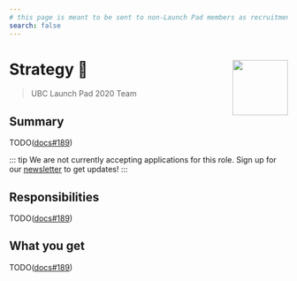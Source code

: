 ```yaml
---
# this page is meant to be sent to non-Launch Pad members as recruitment material - exclude it from search
search: false
---
```


# Strategy 🚀 <img align="right" src="https://raw.githubusercontent.com/ubclaunchpad/ubclaunchpad.com/master/src/assets/rocket.png" width="100px">

> UBC Launch Pad 2020 Team

## Summary

TODO([docs#189](https://github.com/ubclaunchpad/docs/issues/189))

<!-- Comment out when accepting applications, also uncomment the form at the bottom -->
::: tip We are not currently accepting applications for this role.
Sign up for our [newsletter](https://ubclaunchpad.com/newsletter) to get updates!
:::

## Responsibilities

TODO([docs#189](https://github.com/ubclaunchpad/docs/issues/189))

## What you get

TODO([docs#189](https://github.com/ubclaunchpad/docs/issues/189))

<!--
::: tip We are currently accepting applications for this role!

To apply, fill out [this Google Form](https://forms.gle/4u6qeKqrzav2MzwK7) before 11:59 PM on August 21, 2020.
:::
-->
